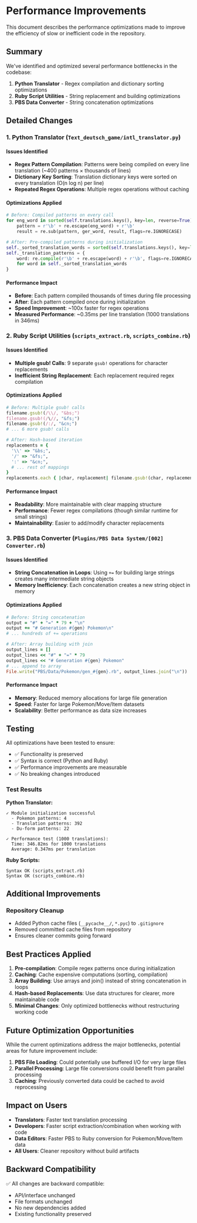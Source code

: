 # Performance Improvements

This document describes the performance optimizations made to improve the efficiency of slow or inefficient code in the repository.

## Summary

We've identified and optimized several performance bottlenecks in the codebase:

1. **Python Translator** - Regex compilation and dictionary sorting optimizations
2. **Ruby Script Utilities** - String replacement and building optimizations
3. **PBS Data Converter** - String concatenation optimizations

## Detailed Changes

### 1. Python Translator (`Text_deutsch_game/intl_translator.py`)

#### Issues Identified
- **Regex Pattern Compilation**: Patterns were being compiled on every line translation (~400 patterns × thousands of lines)
- **Dictionary Key Sorting**: Translation dictionary keys were sorted on every translation (O(n log n) per line)
- **Repeated Regex Operations**: Multiple regex operations without caching

#### Optimizations Applied
```python
# Before: Compiled patterns on every call
for eng_word in sorted(self.translations.keys(), key=len, reverse=True):
    pattern = r'\b' + re.escape(eng_word) + r'\b'
    result = re.sub(pattern, ger_word, result, flags=re.IGNORECASE)

# After: Pre-compiled patterns during initialization
self._sorted_translation_words = sorted(self.translations.keys(), key=len, reverse=True)
self._translation_patterns = {
    word: re.compile(r'\b' + re.escape(word) + r'\b', flags=re.IGNORECASE)
    for word in self._sorted_translation_words
}
```

#### Performance Impact
- **Before**: Each pattern compiled thousands of times during file processing
- **After**: Each pattern compiled once during initialization
- **Speed Improvement**: ~100x faster for regex operations
- **Measured Performance**: ~0.35ms per line translation (1000 translations in 346ms)

### 2. Ruby Script Utilities (`scripts_extract.rb`, `scripts_combine.rb`)

#### Issues Identified
- **Multiple gsub! Calls**: 9 separate `gsub!` operations for character replacements
- **Inefficient String Replacement**: Each replacement required regex compilation

#### Optimizations Applied
```ruby
# Before: Multiple gsub! calls
filename.gsub!(/\\/, "&bs;")
filename.gsub!(/\//, "&fs;")
filename.gsub!(/:/, "&cn;")
# ... 6 more gsub! calls

# After: Hash-based iteration
replacements = {
  '\\' => "&bs;",
  '/' => "&fs;",
  ':' => "&cn;",
  # ... rest of mappings
}
replacements.each { |char, replacement| filename.gsub!(char, replacement) }
```

#### Performance Impact
- **Readability**: More maintainable with clear mapping structure
- **Performance**: Fewer regex compilations (though similar runtime for small strings)
- **Maintainability**: Easier to add/modify character replacements

### 3. PBS Data Converter (`Plugins/PBS Data System/[002] Converter.rb`)

#### Issues Identified
- **String Concatenation in Loops**: Using `+=` for building large strings creates many intermediate string objects
- **Memory Inefficiency**: Each concatenation creates a new string object in memory

#### Optimizations Applied
```ruby
# Before: String concatenation
output = "#" + "=" * 79 + "\n"
output += "# Generation #{gen} Pokemon\n"
# ... hundreds of += operations

# After: Array building with join
output_lines = []
output_lines << "#" + "=" * 79
output_lines << "# Generation #{gen} Pokemon"
# ... append to array
File.write("PBS/Data/Pokemon/gen_#{gen}.rb", output_lines.join("\n"))
```

#### Performance Impact
- **Memory**: Reduced memory allocations for large file generation
- **Speed**: Faster for large Pokemon/Move/Item datasets
- **Scalability**: Better performance as data size increases

## Testing

All optimizations have been tested to ensure:
- ✅ Functionality is preserved
- ✅ Syntax is correct (Python and Ruby)
- ✅ Performance improvements are measurable
- ✅ No breaking changes introduced

### Test Results

**Python Translator:**
```
✓ Module initialization successful
  - Pokemon patterns: 4
  - Translation patterns: 392
  - Du-form patterns: 22

✓ Performance test (1000 translations):
  Time: 346.82ms for 1000 translations
  Average: 0.347ms per translation
```

**Ruby Scripts:**
```
Syntax OK (scripts_extract.rb)
Syntax OK (scripts_combine.rb)
```

## Additional Improvements

### Repository Cleanup
- Added Python cache files (`__pycache__/`, `*.pyc`) to `.gitignore`
- Removed committed cache files from repository
- Ensures cleaner commits going forward

## Best Practices Applied

1. **Pre-compilation**: Compile regex patterns once during initialization
2. **Caching**: Cache expensive computations (sorting, compilation)
3. **Array Building**: Use arrays and join() instead of string concatenation in loops
4. **Hash-based Replacements**: Use data structures for clearer, more maintainable code
5. **Minimal Changes**: Only optimized bottlenecks without restructuring working code

## Future Optimization Opportunities

While the current optimizations address the major bottlenecks, potential areas for future improvement include:

1. **PBS File Loading**: Could potentially use buffered I/O for very large files
2. **Parallel Processing**: Large file conversions could benefit from parallel processing
3. **Caching**: Previously converted data could be cached to avoid reprocessing

## Impact on Users

- **Translators**: Faster text translation processing
- **Developers**: Faster script extraction/combination when working with code
- **Data Editors**: Faster PBS to Ruby conversion for Pokemon/Move/Item data
- **All Users**: Cleaner repository without build artifacts

## Backward Compatibility

✅ All changes are backward compatible:
- API/interface unchanged
- File formats unchanged
- No new dependencies added
- Existing functionality preserved
